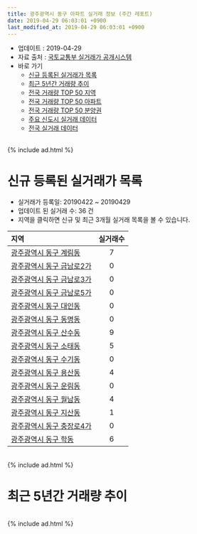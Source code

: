 ```yaml
---
title: 광주광역시 동구 아파트 실거래 정보 (주간 레포트)
date: 2019-04-29 06:03:01 +0900
last_modified_at: 2019-04-29 06:03:01 +0900
---
```


* 업데이트 : 2019-04-29
* 자료 출처 : [국토교통부 실거래가 공개시스템](http://rt.molit.go.kr)
* 바로 가기
    * [신규 등록된 실거래가 목록](#신규-등록된-실거래가-목록)
    * [최근 5년간 거래량 추이](#최근-5년간-거래량-추이)
    * [전국 거래량 TOP 50 지역](https://inasie.github.io/apt-trade-info/최근-3개월-전국에서-가장-거래가-많이-발생한-지역)
    * [전국 거래량 TOP 50 아파트](https://inasie.github.io/apt-trade-info/최근-3개월-전국에서-가장-거래가-많이-발생한-아파트)
    * [전국 거래량 TOP 50 분양권](https://inasie.github.io/apt-trade-info/최근-3개월-전국에서-가장-거래가-많이-발생한-분양권)
    * [주요 신도시 실거래 데이터](https://inasie.github.io/apt-trade-info/주요-신도시)
    * [전국 실거래 데이터](https://inasie.github.io/apt-trade-info/전국)

<br>
{% include ad.html %}
<br>

# 신규 등록된 실거래가 목록
* 실거래가 등록일: 20190422 ~ 20190429
* 업데이트 된 실거래 수: 36 건
* 지역을 클릭하면 신규 및 최근 3개월 실거래 목록을 볼 수 있습니다.


|지역|실거래수|
|:---|:---:|
|[광주광역시 동구 계림동](https://inasie.github.io/apt-trade-info/광주광역시-동구-계림동)|7|
|[광주광역시 동구 금남로2가](https://inasie.github.io/apt-trade-info/광주광역시-동구-금남로2가)|0|
|[광주광역시 동구 금남로3가](https://inasie.github.io/apt-trade-info/광주광역시-동구-금남로3가)|0|
|[광주광역시 동구 금남로5가](https://inasie.github.io/apt-trade-info/광주광역시-동구-금남로5가)|0|
|[광주광역시 동구 대인동](https://inasie.github.io/apt-trade-info/광주광역시-동구-대인동)|0|
|[광주광역시 동구 동명동](https://inasie.github.io/apt-trade-info/광주광역시-동구-동명동)|0|
|[광주광역시 동구 산수동](https://inasie.github.io/apt-trade-info/광주광역시-동구-산수동)|9|
|[광주광역시 동구 소태동](https://inasie.github.io/apt-trade-info/광주광역시-동구-소태동)|5|
|[광주광역시 동구 수기동](https://inasie.github.io/apt-trade-info/광주광역시-동구-수기동)|0|
|[광주광역시 동구 용산동](https://inasie.github.io/apt-trade-info/광주광역시-동구-용산동)|4|
|[광주광역시 동구 운림동](https://inasie.github.io/apt-trade-info/광주광역시-동구-운림동)|0|
|[광주광역시 동구 월남동](https://inasie.github.io/apt-trade-info/광주광역시-동구-월남동)|4|
|[광주광역시 동구 지산동](https://inasie.github.io/apt-trade-info/광주광역시-동구-지산동)|1|
|[광주광역시 동구 충장로4가](https://inasie.github.io/apt-trade-info/광주광역시-동구-충장로4가)|0|
|[광주광역시 동구 학동](https://inasie.github.io/apt-trade-info/광주광역시-동구-학동)|6|


<br>
{% include ad.html %}
<br>

# 최근 5년간 거래량 추이


<div style="width:100%;">
    <canvas id="deal_progress" height="200"></canvas>
</div>

<script>
new Chart(document.getElementById("deal_progress"), {
    type: 'line',
    data: {
        labels: ['201404','201405','201406','201407','201408','201409','201410','201411','201412','201501','201502','201503','201504','201505','201506','201507','201508','201509','201510','201511','201512','201601','201602','201603','201604','201605','201606','201607','201608','201609','201610','201611','201612','201701','201702','201703','201704','201705','201706','201707','201708','201709','201710','201711','201712','201801','201802','201803','201804','201805','201806','201807','201808','201809','201810','201811','201812','201901','201902','201903','201904'],
        datasets: [{
            label: '매매',
            pointRadius: 1,
            data: [68, 58, 73, 57, 47, 62, 67, 76, 54, 69, 78, 107, 59, 53, 50, 63, 39, 39, 80, 69, 43, 35, 49, 97, 59, 53, 57, 59, 60, 55, 77, 55, 54, 44, 67, 65, 55, 70, 67, 82, 80, 68, 52, 107, 58, 625, 319, 253, 164, 172, 194, 186, 210, 178, 157, 94, 84, 80, 101, 96, 32],
            borderColor: "rgba(255, 201, 14, 1)",
            backgroundColor: "rgba(255, 201, 14, 0.5)",
            fill: false,
            lineTension: 0
        },{
            label: '전월세',
            pointRadius: 1,
            data: [17, 19, 12, 29, 25, 29, 25, 21, 24, 27, 24, 39, 22, 23, 15, 18, 14, 13, 26, 18, 28, 31, 31, 30, 41, 45, 52, 46, 38, 28, 27, 35, 30, 70, 122, 182, 58, 53, 39, 31, 29, 26, 17, 24, 42, 68, 50, 65, 47, 65, 69, 59, 40, 33, 51, 41, 43, 91, 80, 62, 16],
            borderColor: "rgba(0, 141, 185, 1)",
            backgroundColor: "rgba(0, 141, 185, 0.5)",
            fill: false,
            lineTension: 0
        }
        ]
    },
    options: {
        responsive: true,
        title: {
            display: false
        },
        tooltips: {
            mode: 'index',
            intersect: false
        },
        hover: {
            mode: 'nearest',
            intersect: true
        },
        scales: {
            xAxes: [{
                display: true,
                scaleLabel: {
                    display: true,
                    labelString: '년/월'
                }
            }],
            yAxes: [{
                display: true,
                ticks: {
                    suggestedMin: 0,
                },
                scaleLabel: {
                    display: true,
                    labelString: '실거래 수'
                }
            }]
        }
    }
});

</script>


<br>
{% include ad.html %}
<br>

